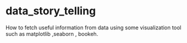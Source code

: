 # data_story_telling
How to fetch useful information from data using some visualization tool such as matplotlib ,seaborn , bookeh.
